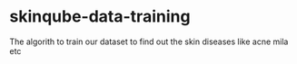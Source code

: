 # skinqube-data-training
The algorith to train our dataset to find out the skin diseases like acne mila etc 
